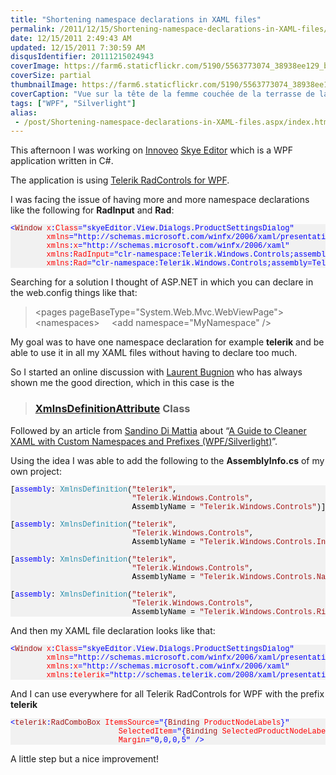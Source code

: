 ```yaml
---
title: "Shortening namespace declarations in XAML files"
permalink: /2011/12/15/Shortening-namespace-declarations-in-XAML-files/
date: 12/15/2011 2:49:43 AM
updated: 12/15/2011 7:30:59 AM
disqusIdentifier: 20111215024943
coverImage: https://farm6.staticflickr.com/5190/5563773074_38938ee129_b.jpg
coverSize: partial
thumbnailImage: https://farm6.staticflickr.com/5190/5563773074_38938ee129_q.jpg
coverCaption: "Vue sur la tête de la femme couchée de la terrasse de la villa cannelle, Le Diamant, Martinique"
tags: ["WPF", "Silverlight"]
alias:
 - /post/Shortening-namespace-declarations-in-XAML-files.aspx/index.html
---
```

<!--[![Vue sur la tête de la femme couchée de la terrasse de la villa cannelle](http://farm6.staticflickr.com/5190/5563773074_38938ee129_m.jpg)](http://www.flickr.com/photos/laurentkempe/5563773074/ "Vue sur la tête de la femme couchée de la terrasse de la villa cannelle by Laurent Kempé, on Flickr")-->
This afternoon I was working on [Innoveo](http://www.innoveo.com/) [Skye Editor](http://www.innoveo.com/SoftwareSolution.aspx) which is a WPF application written in C#. 

The application is using [Telerik RadControls for WPF](http://www.telerik.com/products/wpf.aspx). 
<!-- more -->

I was facing the issue of having more and more namespace declarations like the following for **RadInput** and **Rad**:

<style type="text/css">
.csharpcode, .csharpcode pre
{
	font-size: small;
	color: black;
	font-family: consolas, "Courier New", courier, monospace;
	background-color: #ffffff;
	/*white-space: pre;*/
}
.csharpcode pre { margin: 0em; }
.csharpcode .rem { color: #008000; }
.csharpcode .kwrd { color: #0000ff; }
.csharpcode .str { color: #006080; }
.csharpcode .op { color: #0000c0; }
.csharpcode .preproc { color: #cc6633; }
.csharpcode .asp { background-color: #ffff00; }
.csharpcode .html { color: #800000; }
.csharpcode .attr { color: #ff0000; }
.csharpcode .alt 
{
	background-color: #f4f4f4;
	width: 100%;
	margin: 0em;
}
.csharpcode .lnum { color: #606060; }
.code { font-size: 12px; color: #000; font-family: Consolas, "Courier New", Courier, Monospace; background-color: #F1F1F1; line-height: normal; }
.code p		{ padding: 5px; }
.code .rem	{ color: #008000; }
.code .kwrd	{ color: #0000ff; }
.code .str	{ color: #006080; }
.code .op	{ color: #0000c0; }
.code .preproc { color: #0000ff; }
.code .asp	{ background-color: #ffff00; }
.code .html { color: #800000; }
.code .attr { color: #ff0000; }
.code .alt	{ background-color: #f4f4f4; }
.code .lnum	{ color: #606060; }
</style>

<pre class="code"><span style="color: blue">&lt;</span><span style="color: #a31515">Window </span><span style="color: red">x</span><span style="color: blue">:</span><span style="color: red">Class</span><span style="color: blue">="skyeEditor.View.Dialogs.ProductSettingsDialog"
        </span><span style="color: red">xmlns</span><span style="color: blue">="http://schemas.microsoft.com/winfx/2006/xaml/presentation"
        </span><span style="color: red">xmlns</span><span style="color: blue">:</span><span style="color: red">x</span><span style="color: blue">="http://schemas.microsoft.com/winfx/2006/xaml"
        </span><span style="color: red">xmlns</span><span style="color: blue">:</span><span style="color: red">RadInput</span><span style="color: blue">="clr-namespace:Telerik.Windows.Controls;assembly=Telerik.Windows.Controls.Input"
        </span><span style="color: red">xmlns</span><span style="color: blue">:</span><span style="color: red">Rad</span><span style="color: blue">="clr-namespace:Telerik.Windows.Controls;assembly=Telerik.Windows.Controls"
</span></pre>

Searching for a solution I thought of ASP.NET in which you can declare in the web.config things like that:

> &lt;pages pageBaseType="System.Web.Mvc.WebViewPage"&gt;
>   &lt;namespaces&gt;
>     &lt;add namespace="MyNamespace" /&gt;

My goal was to have one namespace declaration for example **telerik** and be able to use it in all my XAML files without having to declare too much. 

So I started an online discussion with [Laurent Bugnion](http://www.galasoft.ch/intro_en.html) who has always shown me the good direction, which in this case is the 

> ### [XmlnsDefinitionAttribute](http://msdn.microsoft.com/en-us/library/system.windows.markup.xmlnsdefinitionattribute.aspx) Class

Followed by an article from [Sandino Di Mattia](http://blog.sandrinodimattia.net/) about “[A Guide to Cleaner XAML with Custom Namespaces and Prefixes (WPF/Silverlight)](http://www.codeproject.com/KB/silverlight/xaml_custom_namespaces.aspx?adcid=2499&azid=85&PageFlow=FixedWidth)”.

Using the idea I was able to add the following to the **AssemblyInfo.cs** of my own project:

<pre class="code">[<span style="color: blue">assembly</span>: <span style="color: #2b91af">XmlnsDefinition</span>(<span style="color: #a31515">"telerik"</span>,
                           <span style="color: #a31515">"Telerik.Windows.Controls"</span>,
                           AssemblyName = <span style="color: #a31515">"Telerik.Windows.Controls"</span>)]

[<span style="color: blue">assembly</span>: <span style="color: #2b91af">XmlnsDefinition</span>(<span style="color: #a31515">"telerik"</span>,
                           <span style="color: #a31515">"Telerik.Windows.Controls"</span>,
                           AssemblyName = <span style="color: #a31515">"Telerik.Windows.Controls.Input"</span>)]

[<span style="color: blue">assembly</span>: <span style="color: #2b91af">XmlnsDefinition</span>(<span style="color: #a31515">"telerik"</span>,
                           <span style="color: #a31515">"Telerik.Windows.Controls"</span>,
                           AssemblyName = <span style="color: #a31515">"Telerik.Windows.Controls.Navigation"</span>)]

[<span style="color: blue">assembly</span>: <span style="color: #2b91af">XmlnsDefinition</span>(<span style="color: #a31515">"telerik"</span>,
                           <span style="color: #a31515">"Telerik.Windows.Controls"</span>,
                           AssemblyName = <span style="color: #a31515">"Telerik.Windows.Controls.RibbonView"</span>)]</pre>
                           
And then my XAML file declaration looks like that:

<pre class="code"><span style="color: blue">&lt;</span><span style="color: #a31515">Window </span><span style="color: red">x</span><span style="color: blue">:</span><span style="color: red">Class</span><span style="color: blue">="skyeEditor.View.Dialogs.ProductSettingsDialog"
        </span><span style="color: red">xmlns</span><span style="color: blue">="http://schemas.microsoft.com/winfx/2006/xaml/presentation"
        </span><span style="color: red">xmlns</span><span style="color: blue">:</span><span style="color: red">x</span><span style="color: blue">="http://schemas.microsoft.com/winfx/2006/xaml"
        </span><span style="color: red">xmlns</span><span style="color: blue">:</span><span style="color: red">telerik</span><span style="color: blue">="http://schemas.telerik.com/2008/xaml/presentation"
</span></pre>

And I can use everywhere for all Telerik RadControls for WPF with the prefix **telerik** 

<pre class="code"><span style="color: blue">&lt;</span><span style="color: #a31515">telerik</span><span style="color: blue">:</span><span style="color: #a31515">RadComboBox </span><span style="color: red">ItemsSource</span><span style="color: blue">="{</span><span style="color: #a31515">Binding </span><span style="color: red">ProductNodeLabels</span><span style="color: blue">}"
                        </span><span style="color: red">SelectedItem</span><span style="color: blue">="{</span><span style="color: #a31515">Binding </span><span style="color: red">SelectedProductNodeLabel</span><span style="color: blue">}"
                        </span><span style="color: red">Margin</span><span style="color: blue">="0,0,0,5" /&gt;
</span></pre>

A little step but a nice improvement!
